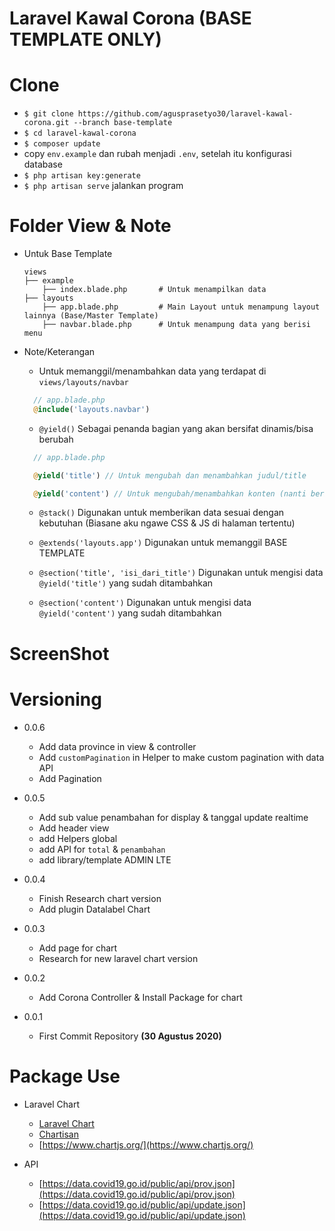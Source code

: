 # Laravel Kawal Corona (__BASE TEMPLATE ONLY__)

# Clone
* `$ git clone https://github.com/agusprasetyo30/laravel-kawal-corona.git --branch base-template`
* `$ cd laravel-kawal-corona`
* `$ composer update`
* copy `env.example` dan rubah menjadi `.env`, setelah itu konfigurasi database
* `$ php artisan key:generate`
* `$ php artisan serve` jalankan program

# Folder View & Note
  - Untuk Base Template
    ~~~
    views
    ├── example
        ├── index.blade.php       # Untuk menampilkan data
    ├── layouts
        ├── app.blade.php         # Main Layout untuk menampung layout lainnya (Base/Master Template)
        ├── navbar.blade.php      # Untuk menampung data yang berisi menu
    ~~~

  - Note/Keterangan
    - Untuk memanggil/menambahkan data yang terdapat di ``views/layouts/navbar``
    ```php
      // app.blade.php
      @include('layouts.navbar')
    ``` 

    - `@yield()` Sebagai penanda bagian yang akan bersifat dinamis/bisa berubah
    ```php
      // app.blade.php

      @yield('title') // Untuk mengubah dan menambahkan judul/title

      @yield('content') // Untuk mengubah/menambahkan konten (nanti berita ditaruh disini)
    ``` 

    - `@stack()` Digunakan untuk memberikan data sesuai dengan kebutuhan (Biasane aku ngawe CSS & JS di halaman tertentu)

    - `@extends('layouts.app')` Digunakan untuk memanggil BASE TEMPLATE

    - `@section('title', 'isi_dari_title')` Digunakan untuk mengisi data `@yield('title')` yang sudah ditambahkan

    - `@section('content')` Digunakan untuk mengisi data `@yield('content')` yang sudah ditambahkan

# ScreenShot

# Versioning

- 0.0.6
  - Add data province in view & controller
  - Add `customPagination` in Helper to make custom pagination with data API
  - Add Pagination

- 0.0.5
  - Add sub value penambahan for display & tanggal update realtime
  - Add header view
  - add Helpers global
  - add API for `total` & `penambahan`
  - add library/template ADMIN LTE

- 0.0.4
  - Finish Research chart version
  - Add plugin Datalabel Chart

- 0.0.3
  - Add page for chart
  - Research for new laravel chart version

- 0.0.2
  - Add Corona Controller & Install Package for chart

- 0.0.1
  - First Commit Repository __(30 Agustus 2020)__

# Package Use

- Laravel Chart
  - [Laravel Chart](https://charts.erik.cat/)
  - [Chartisan](https://chartisan.dev/)
  - [https://www.chartjs.org/](https://www.chartjs.org/)

- API
  - [https://data.covid19.go.id/public/api/prov.json](https://data.covid19.go.id/public/api/prov.json)
  - [https://data.covid19.go.id/public/api/update.json](https://data.covid19.go.id/public/api/update.json)